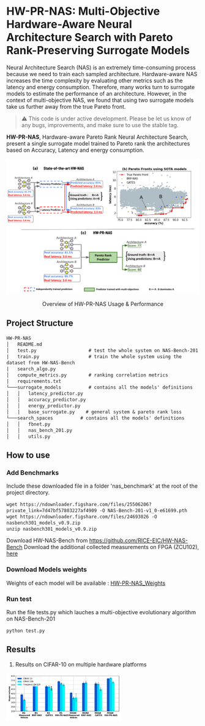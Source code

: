 # HW-PR-NAS: Multi-Objective Hardware-Aware Neural Architecture Search with Pareto Rank-Preserving Surrogate Models 
Neural Architecture Search (NAS) is an extremely time-consuming process because we need to train each sampled architecture. Hardware-aware NAS increases the time complexity by evaluating other metrics such as the latency and energy consumption. Therefore, many works turn to surrogate models to estimate the performance of an architecture. However, in the context of multi-objective NAS, we found that using two surrogate models take us further away from the true Pareto front. 

> :warning: This code is under active development. Please be let us know of any bugs, improvements, and make sure to use the stable tag. 

**HW-PR-NAS**, Hardware-aware Pareto Rank Neural Architecture Search, present a single surrogate model trained to Pareto rank the architectures based on Accuracy, Latency and energy consumption. 

<img src="Figures/motivation.pdf" />
<p align="center">Overview of HW-PR-NAS Usage & Performance</p>

## Project Structure
```
HW-PR-NAS
│   README.md
│   test.py                   # test the whole system on NAS-Bench-201 
|   train.py                  # train the whole system using the dataset from HW-NAS-Bench 
|   search_algo.py
│   compute_metrics.py        # ranking correlation metrics
|   requirements.txt 
└───surrogate_models          # contains all the models' definitions 
│   │   latency_predictor.py 
│   │   accuracy_predictor.py 
│   │   energy_predictor.py 
│   |   base_surrogate.py    # general system & pareto rank loss 
└───search_spaces          # contains all the models' definitions 
│   │   fbnet.py 
│   │   nas_bench_201.py 
│   │   utils.py 
```

## How to use
### Add Benchmarks 
Include these downloaded file in a folder 'nas_benchmark' at the root of the project directory.
``` 
wget https://ndownloader.figshare.com/files/25506206?private_link=7d47bf57803227af4909 -O NAS-Bench-201-v1_0-e61699.pth
wget https://ndownloader.figshare.com/files/24693026 -O nasbench301_models_v0.9.zip
unzip nasbench301_models_v0.9.zip
```

Download HW-NAS-Bench from https://github.com/RICE-EIC/HW-NAS-Bench
Download the additional collected measurements on FPGA (ZCU102), [here](https://drive.google.com/file/d/1Yc1vQp1FiVZ8-_G1zfF9xZwkAuQB2XCR/view?usp=sharing) 

### Download Models weights

Weights of each model will be available : [HW-PR-NAS_Weights](https://figshare.com/articles/dataset/HW-PR-NAS_Weghts/16547724)

### Run test 
Run the file tests.py which lauches a multi-objective evolutionary algorithm on NAS-Bench-201 

```
python test.py 
```

## Results 


1. Results on CIFAR-10 on multiple hardware platforms 

<img src="Figures/results.pdf" alt="Snow" width="300">
 
 


 
